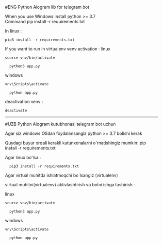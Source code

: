 #ENG
Python Aiogram lib for telegram bot


When you use Windows install python >= 3.7  
Command pip install -r requirements.txt

In linux :

    pip3 install -r requirements.txt
 
If you want to run in virtualenv
venv activation :
  linux 
  
    source vnv/bin/activate
    
      python3 app.py


  windows
  
    vnv\Scripts\activate
    
      python app.py

  deactivation venv :
  
    deactivate
--------------------------------------------------------------------

#UZB
Python Aiogram kutubhonasi telegram bot uchun 

Agar siz windows OSdan foydalansangiz python >= 3.7  bolishi kerak

Quydagi buyur orqali kerakli kutunxonalarni o`rnatishingiz mumkin:
         pip install -r requirements.txt
         
         
Agar linux bo'lsa :

      pip3 install -r requirements.txt

Agar virtual muhitda ishlatmoqchi bo`lsangiz (virtualenv)

virtual muhitni(virtualenv) aktivlashtirish va botni ishga tushirish :

  linux 
  
    source vnv/bin/activate
    
      python3 app.py


  windows
  
    vnv\Scripts\activate
    
      python app.py
